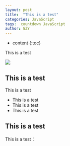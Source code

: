 ```yaml
---
layout: post
title:  "This is a test"
categories: JavaScript
tags:  countdown JavaScript
author: GZY
---
```


* content
{:toc}

This is a test

![](http://www.sogou.com/index/images/logo_440x140.v.1.png)




## This is a test

This is a test

- This is a test
- This is a test
- This is a test

## This is a test

This is a test：

```js

```

